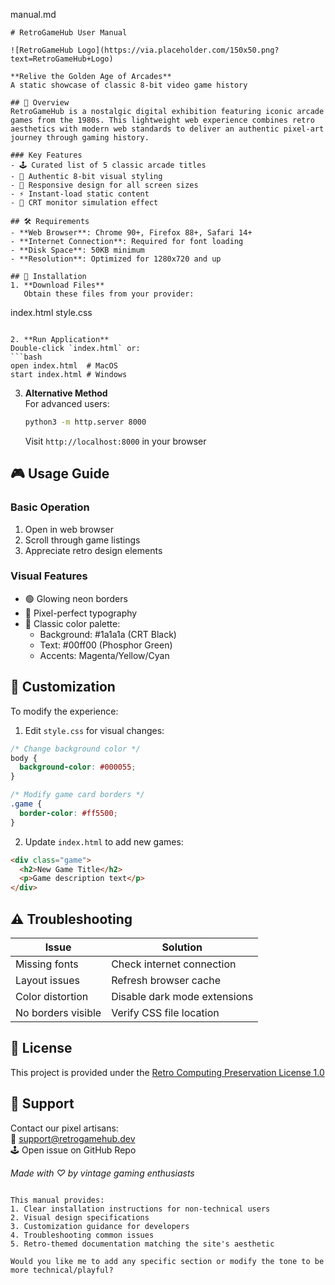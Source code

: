 manual.md
```
# RetroGameHub User Manual

![RetroGameHub Logo](https://via.placeholder.com/150x50.png?text=RetroGameHub+Logo)

**Relive the Golden Age of Arcades**  
A static showcase of classic 8-bit video game history

## 🌟 Overview
RetroGameHub is a nostalgic digital exhibition featuring iconic arcade games from the 1980s. This lightweight web experience combines retro aesthetics with modern web standards to deliver an authentic pixel-art journey through gaming history.

### Key Features
- 🕹️ Curated list of 5 classic arcade titles
- 🔳 Authentic 8-bit visual styling
- 📱 Responsive design for all screen sizes
- ⚡ Instant-load static content
- 🎨 CRT monitor simulation effect

## 🛠️ Requirements
- **Web Browser**: Chrome 90+, Firefox 88+, Safari 14+ 
- **Internet Connection**: Required for font loading
- **Disk Space**: 50KB minimum
- **Resolution**: Optimized for 1280x720 and up

## 🚀 Installation
1. **Download Files**  
   Obtain these files from your provider:
   ```
   index.html
   style.css
   ```

2. **Run Application**  
   Double-click `index.html` or:
   ```bash
   open index.html  # MacOS
   start index.html # Windows
   ```

3. **Alternative Method**  
   For advanced users:
   ```bash
   python3 -m http.server 8000
   ```
   Visit `http://localhost:8000` in your browser

## 🎮 Usage Guide

### Basic Operation
1. Open in web browser
2. Scroll through game listings
3. Appreciate retro design elements

### Visual Features
- 🟢 Glowing neon borders
- 🔳 Pixel-perfect typography
- 🎨 Classic color palette:
  - Background: #1a1a1a (CRT Black)
  - Text: #00ff00 (Phosphor Green)
  - Accents: Magenta/Yellow/Cyan

## 🧩 Customization
To modify the experience:

1. Edit `style.css` for visual changes:
```css
/* Change background color */
body {
  background-color: #000055;
}

/* Modify game card borders */
.game {
  border-color: #ff5500;
}
```

2. Update `index.html` to add new games:
```html
<div class="game">
  <h2>New Game Title</h2>
  <p>Game description text</p>
</div>
```

## ⚠️ Troubleshooting

| Issue | Solution |
|-------|----------|
| Missing fonts | Check internet connection |
| Layout issues | Refresh browser cache |
| Color distortion | Disable dark mode extensions |
| No borders visible | Verify CSS file location |

## 📜 License
This project is provided under the [Retro Computing Preservation License 1.0](https://example.com/license)

## 🤝 Support
Contact our pixel artisans:  
📧 support@retrogamehub.dev  
🕹️ Open issue on GitHub Repo

*Made with ♡ by vintage gaming enthusiasts*
``` 

This manual provides:
1. Clear installation instructions for non-technical users
2. Visual design specifications
3. Customization guidance for developers
4. Troubleshooting common issues
5. Retro-themed documentation matching the site's aesthetic

Would you like me to add any specific section or modify the tone to be more technical/playful?